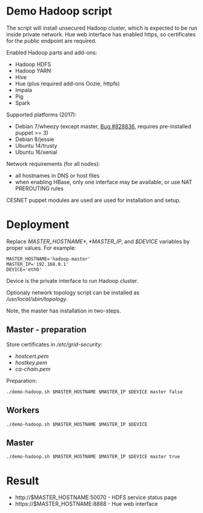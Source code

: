 # Demo Hadoop script

The script will install unsecured Hadoop cluster, which is expected to be run inside private network. Hue web interface has enabled https, so certificates for the public endpoint are required.

Enabled Hadoop parts and add-ons:

* Hadoop HDFS
* Hadoop YARN
* Hive
* Hue (plus required add-ons Oozie, httpfs)
* Impala
* Pig
* Spark

Supported platforms (2017):

* Debian 7/wheezy (except master, [Bug #828836](https://bugs.debian.org/cgi-bin/bugreport.cgi?bug=828836), requires pre-installed puppet >= 3)
* Debian 8/jessie
* Ubuntu 14/trusty
* Ubuntu 16/xenial

Network requirements (for all nodes):

* all hostnames in DNS or host files
* when enabling HBase, only one interface may be available, or use NAT PREROUTING rules

CESNET puppet modules are used are used for installation and setup.

# Deployment

Replace *$MASTER\_HOSTNAME*, *$MASTER\_IP*, and *$DEVICE* variables by proper values. For example:

    MASTER_HOSTNAME='hadoop-master'
    MASTER_IP='192.168.0.1'
    DEVICE='eth0'

Device is the private interface to run Hadoop cluster.

Optionaly network topology script can be installed as */usr/local/sbin/topology*.

Note, the master has installation in two-steps.

## Master - preparation

Store certificates in */etc/grid-security*:

* *hostcert.pem*
* *hostkey.pem*
* *ca-chain.pem*

Preparation:

    ./demo-hadoop.sh $MASTER_HOSTNAME $MASTER_IP $DEVICE master false

## Workers

    ./demo-hadoop.sh $MASTER_HOSTNAME $MASTER_IP $DEVICE

## Master

    ./demo-hadoop.sh $MASTER_HOSTNAME $MASTER_IP $DEVICE master true

# Result

* http://$MASTER\_HOSTNAME:50070 - HDFS service status page
* https://$MASTER\_HOSTNAME:8888 - Hue web interface
